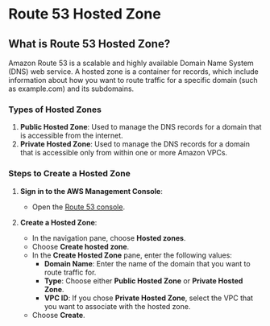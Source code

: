 # Route 53 Hosted Zone

## What is Route 53 Hosted Zone?

Amazon Route 53 is a scalable and highly available Domain Name System (DNS) web service. A hosted zone is a container for records, which include information about how you want to route traffic for a specific domain (such as example.com) and its subdomains.

### Types of Hosted Zones

1. **Public Hosted Zone**: Used to manage the DNS records for a domain that is accessible from the internet.
2. **Private Hosted Zone**: Used to manage the DNS records for a domain that is accessible only from within one or more Amazon VPCs.

### Steps to Create a Hosted Zone

1. **Sign in to the AWS Management Console**:
    - Open the [Route 53 console](https://console.aws.amazon.com/route53/).

2. **Create a Hosted Zone**:
    - In the navigation pane, choose **Hosted zones**.
    - Choose **Create hosted zone**.
    - In the **Create Hosted Zone** pane, enter the following values:
      - **Domain Name**: Enter the name of the domain that you want to route traffic for.
      - **Type**: Choose either **Public Hosted Zone** or **Private Hosted Zone**.
      - **VPC ID**: If you chose **Private Hosted Zone**, select the VPC that you want to associate with the hosted zone.
    - Choose **Create**.


